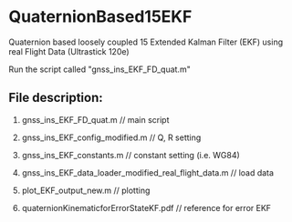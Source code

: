 # QuaternionBased15EKF
Quaternion based loosely coupled 15 Extended Kalman Filter (EKF) using real Flight Data (Ultrastick 120e) 

Run the script called "gnss_ins_EKF_FD_quat.m"


## File description:

1. gnss_ins_EKF_FD_quat.m	// main script

2. gnss_ins_EKF_config_modified.m	//  Q, R setting 

3. gnss_ins_EKF_constants.m	// constant setting (i.e. WG84)

4. gnss_ins_EKF_data_loader_modified_real_flight_data.m	 // load data

5. plot_EKF_output_new.m	// plotting

6. quaternionKinematicforErrorStateKF.pdf  // reference for error EKF
